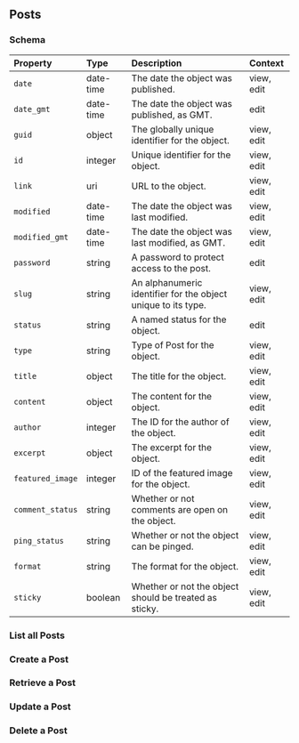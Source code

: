 ## Posts

### Schema

| Property | Type | Description | Context |
| :------- | :--- | :---------- | :------ |
| `date` | date-time | The date the object was published. | view, edit |
| `date_gmt` | date-time | The date the object was published, as GMT. | edit |
| `guid` | object | The globally unique identifier for the object. | view, edit |
| `id` | integer | Unique identifier for the object. | view, edit |
| `link` | uri | URL to the object. | view, edit |
| `modified` | date-time | The date the object was last modified. | view, edit |
| `modified_gmt` | date-time | The date the object was last modified, as GMT. | view, edit |
| `password` | string | A password to protect access to the post. | edit |
| `slug` | string | An alphanumeric identifier for the object unique to its type. | view, edit |
| `status` | string | A named status for the object. | edit |
| `type` | string | Type of Post for the object. | view, edit |
| `title` | object | The title for the object. | view, edit |
| `content` | object | The content for the object. | view, edit |
| `author` | integer | The ID for the author of the object. | view, edit |
| `excerpt` | object | The excerpt for the object. | view, edit |
| `featured_image` | integer | ID of the featured image for the object. | view, edit |
| `comment_status` | string | Whether or not comments are open on the object. | view, edit |
| `ping_status` | string | Whether or not the object can be pinged. | view, edit |
| `format` | string | The format for the object. | view, edit |
| `sticky` | boolean | Whether or not the object should be treated as sticky. | view, edit |

### List all Posts

### Create a Post

### Retrieve a Post

### Update a Post

### Delete a Post
